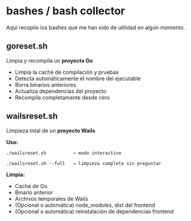 # bashes / bash collector

Aquí recopilo los bashes que me han sido de utilidad en algún momento.

## goreset.sh
Limpia y recompila un **proyecto Go**
- Limpia la caché de compilación y pruebas
- Detecta automáticamente el nombre del ejecutable
- Borra binarios anteriores
- Actualiza dependencias del proyecto
- Recompila completamente desde cero



## wailsreset.sh
Limpieza total de un **proyecto Wails**

**Uso:**


    ./wailsreset.sh          → modo interactivo

    ./wailsreset.sh --full   → limpieza completa sin preguntar

    

**Limpia:**
- Caché de Go
- Binario anterior
- Archivos temporales de Wails
- (Opcional o automática) node_modules, dist del frontend
- (Opcional o automática) reinstalación de dependencias frontend
